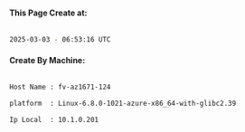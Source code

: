
   
#### This Page Create at:

```bash

2025-03-03 - 06:53:16 UTC

```

#### Create By Machine:

```bash

Host Name : fv-az1671-124

platform  : Linux-6.8.0-1021-azure-x86_64-with-glibc2.39

Ip Local  : 10.1.0.201

```

